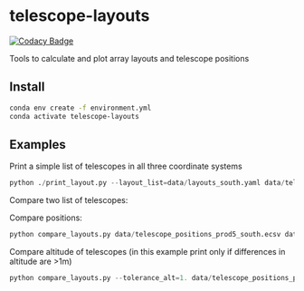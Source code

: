 # telescope-layouts

[![Codacy Badge](https://api.codacy.com/project/badge/Grade/89a10451ff2f4b2485e730e650b44a81)](https://app.codacy.com/gh/gammasim/telescope-layouts?utm_source=github.com&utm_medium=referral&utm_content=gammasim/telescope-layouts&utm_campaign=Badge_Grade_Dashboard)

Tools to calculate and plot array layouts and telescope positions

## Install

```bash
conda env create -f environment.yml
conda activate telescope-layouts
```

## Examples

Print a simple list of telescopes in all three coordinate systems

```python
python ./print_layout.py --layout_list=data/layouts_south.yaml data/telescope_positions_prod5_south.ecsv
```

Compare two list of telescopes:

Compare positions:
```python
python compare_layouts.py data/telescope_positions_prod5_south.ecsv data/CTAO_20170929.ecsv
```

Compare altitude of telescopes (in this example print only if differences in altitude are >1m)
```python
python compare_layouts.py --tolerance_alt=1. data/telescope_positions_prod5_south.ecsv data/CTAO_20170929.ecsv
```
